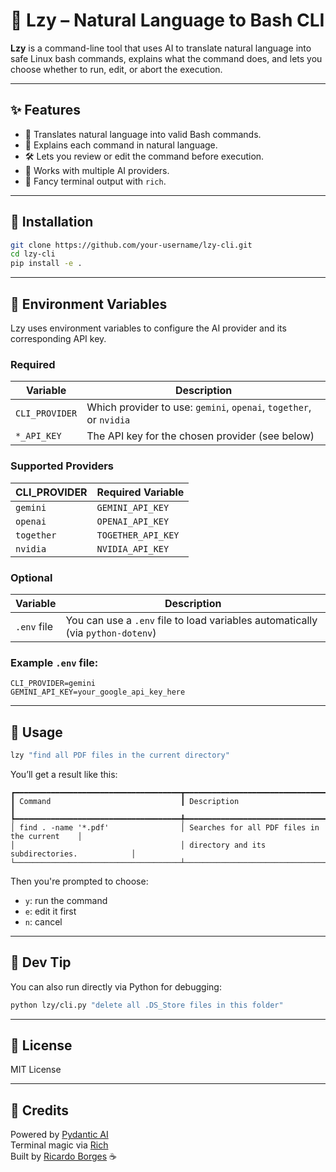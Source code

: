 # 🐧 Lzy – Natural Language to Bash CLI

**Lzy** is a command-line tool that uses AI to translate natural language into safe Linux bash commands, explains what the command does, and lets you choose whether to run, edit, or abort the execution.

---

## ✨ Features

- 🔁 Translates natural language into valid Bash commands.
- 📘 Explains each command in natural language.
- 🛠️ Lets you review or edit the command before execution.
- 🔐 Works with multiple AI providers.
- 🎨 Fancy terminal output with `rich`.

---

## 🚀 Installation

```bash
git clone https://github.com/your-username/lzy-cli.git
cd lzy-cli
pip install -e .
```

---

## 🔧 Environment Variables

Lzy uses environment variables to configure the AI provider and its corresponding API key.

### Required

| Variable           | Description                                          |
|--------------------|------------------------------------------------------|
| `CLI_PROVIDER`     | Which provider to use: `gemini`, `openai`, `together`, or `nvidia` |
| `*_API_KEY`        | The API key for the chosen provider (see below)      |

### Supported Providers

| CLI_PROVIDER | Required Variable      |
|--------------|------------------------|
| `gemini`     | `GEMINI_API_KEY`       |
| `openai`     | `OPENAI_API_KEY`       |
| `together`   | `TOGETHER_API_KEY`     |
| `nvidia`     | `NVIDIA_API_KEY`       |

### Optional

| Variable           | Description                              |
|--------------------|------------------------------------------|
| `.env` file        | You can use a `.env` file to load variables automatically (via `python-dotenv`) |

### Example `.env` file:

```env
CLI_PROVIDER=gemini
GEMINI_API_KEY=your_google_api_key_here
```

---

## 🧪 Usage

```bash
lzy "find all PDF files in the current directory"
```

You’ll get a result like this:

```
┏━━━━━━━━━━━━━━━━━━━━━━━━━━━━━━━━━━━━━┳━━━━━━━━━━━━━━━━━━━━━━━━━━━━━━━━━━━━━━━━━━━━━━┓
┃ Command                             ┃ Description                                  ┃
┡━━━━━━━━━━━━━━━━━━━━━━━━━━━━━━━━━━━━━╇━━━━━━━━━━━━━━━━━━━━━━━━━━━━━━━━━━━━━━━━━━━━━━┩
│ find . -name '*.pdf'                │ Searches for all PDF files in the current    │
│                                     │ directory and its subdirectories.            │
└─────────────────────────────────────┴──────────────────────────────────────────────┘
```

Then you're prompted to choose:

- `y`: run the command
- `e`: edit it first
- `n`: cancel

---

## 🧩 Dev Tip

You can also run directly via Python for debugging:

```bash
python lzy/cli.py "delete all .DS_Store files in this folder"
```

---

## 📜 License

MIT License

---

## 🤖 Credits

Powered by [Pydantic AI](https://github.com/ltubio/pydantic-ai)  
Terminal magic via [Rich](https://github.com/Textualize/rich)  
Built by [Ricardo Borges](https://github.com/ricardoborges) ☕
